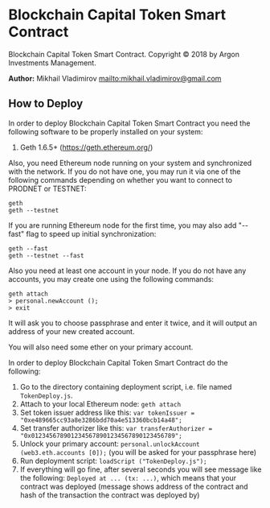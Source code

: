 # Blockchain Capital Token Smart Contract

Blockchain Capital Token Smart Contract.
Copyright © 2018 by Argon Investments Management.

**Author:** Mikhail Vladimirov <mailto:mikhail.vladimirov@gmail.com>

## How to Deploy

In order to deploy Blockchain Capital Token Smart Contract you need the
following software to be properly installed on your system:

1.  Geth 1.6.5+ (https://geth.ethereum.org/)

Also, you need Ethereum node running on your system and synchronized with the
network. If you do not have one, you may run it via one of the following
commands depending on whether you want to connect to PRODNET or TESTNET:

    geth
    geth --testnet

If you are running Ethereum node for the first time, you may also add "--fast"
flag to speed up initial synchronization:

    geth --fast
    geth --testnet --fast

Also you need at least one account in your node. If you do not have any
accounts, you may create one using the following commands:

    geth attach
    > personal.newAccount ();
    > exit

It will ask you to choose passphrase and enter it twice, and it will output an
address of your new created account.

You will also need some ether on your primary account.

In order to deploy Blockchain Capital Token Smart Contract do the following:

1.  Go to the directory containing deployment script, i.e. file named
    `TokenDeploy.js`.
2.  Attach to your local Ethereum node: `geth attach`
3.  Set token issuer address like this:
    `var tokenIssuer = "0xe489665cc93a8e3286bdd70a4e513360bcb14a48";`
4.  Set transfer authorizer like this:
    `var transferAuthorizer = "0x0123456789012345678901234567890123456789";`
5.  Unlock your primary account:
    `personal.unlockAccount (web3.eth.accounts [0]);` (you will be
    asked for your passphrase here)
6.  Run deployment script: `loadScript ("TokenDeploy.js");`
7.  If everything will go fine, after several seconds you will see message like
    the following: `Deployed at ... (tx: ...)`,
    which means that your contract was deployed (message shows address of the
    contract and hash of the transaction the contract was deployed by)
